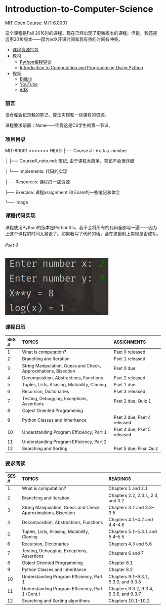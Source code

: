 # Introduction-to-Computer-Science
[MIT Open Course](https://ocw.mit.edu/): [MIT-6.0001](https://ocw.mit.edu/courses/electrical-engineering-and-computer-science/6-0001-introduction-to-computer-science-and-programming-in-python-fall-2016/index.htm)

这个课程是Fall 2016时的课程，现在已经出现了更新版本的课程。但是，我还是选用2016版本——因为edX开课时间和我有空的时间有冲突。

* [课程资源打包](./MIT-60001/Resources/6-0001-fall-2016.zip)
* 教材
  * [Python编程导论](./MIT-60001/Resources/Python编程导论.pdf)
  * [Introduction to Computation and Programming Using Python](./MIT-60001/Resources/Introduction-to-Computation-and-Programming-Using-Python.pdf)
* 视频
  * [Bilibili](https://www.bilibili.com/video/BV1Wt411J7Yq)
  * [YouTube](https://www.youtube.com/watch?v=nykOeWgQcHM&list=PLUl4u3cNGP63WbdFxL8giv4yhgdMGaZNA&ab_channel=MITOpenCourseWare)
  * [edX](https://www.edx.org/course/introduction-to-computer-science-and-programming-7)

### 前言

该仓库会记录我的笔记、算法实现和一些课程的资源。

课程要求前置：None——毕竟这是CS学生的第一节课。

### 项目目录

MIT-60001
<<<<<<< HEAD
├── Course # :  `#` a.k.a. number

│      ├── Course#\_note.md: 笔记, 由于课程太简单，笔记不会很详细

│      └──  Implements: 代码的实现

├── Resources: 课程的一些资源

├── Exercise: 课程assignment 和 Exam的一些笔记和体会

└── image

### 课程代码实现

课程使用Python的版本是Python3.5，我不会将所有的代码全部写一遍——因为上这个课程的时间太紧张了。如果我写了代码的话，会在这里附上实现是否成功。

###### Pset 0

![Pset 0](./MIT-60001/image/img-ps0.png)

### 课程日历

| SES # | TOPICS                                                       | ASSIGNMENTS                 |
| :---- | :----------------------------------------------------------- | :-------------------------- |
| 1     | What is computation?                                         | Pset 0 released             |
| 2     | Branching and Iteration                                      | Pset 1 released             |
| 3     | String Manipulation, Guess and Check, Approximations, Bisection | Pset 0 due                  |
| 4     | Decomposition, Abstractions, Functions                       | Pset 2 released             |
| 5     | Tuples, Lists, Aliasing, Mutability, Cloning                 | Pset 1 due                  |
| 6     | Recursion, Dictionaries                                      | Pset 3 released             |
| 7     | Testing, Debugging, Exceptions, Assertions                   | Pset 2 due; Quiz 1          |
| 8     | Object Oriented Programming                                  |                             |
| 9     | Python Classes and Inheritance                               | Pset 3 due; Pset 4 released |
| 10    | Understanding Program Efficiency, Part 1                     | Pset 4 due; Pset 5 released |
| 11    | Understanding Program Efficiency, Part 2                     |                             |
| 12    | Searching and Sorting                                        | Pset 5 due; Final Quiz      |

### 要求阅读

| SES # | TOPICS                                                       | READINGS                                |
| :---- | :----------------------------------------------------------- | :-------------------------------------- |
| 1     | What is computation?                                         | Chapters 1 and 2.1                      |
| 2     | Branching and Iteration                                      | Chapters 2.2, 2.3.1, 2.4, and 3.2       |
| 3     | String Manipulation, Guess and Check, Approximations, Bisection | Chapters 3.1 and 3.3–3.5                |
| 4     | Decomposition, Abstractions, Functions                       | Chapters 4.1–4.2 and 4.4–4.6            |
| 5     | Tuples, Lists, Aliasing, Mutability, Cloning                 | Chapters 5.1–5.3.1 and 5.4–5.5          |
| 6     | Recursion, Dictionaries                                      | Chapters 4.3 and 5.6                    |
| 7     | Testing, Debugging, Exceptions, Assertions                   | Chapters 6 and 7                        |
| 8     | Object Oriented Programming                                  | Chapter 8.1                             |
| 9     | Python Classes and Inheritance                               | Chapter 8.2                             |
| 10    | Understanding Program Efficiency, Part 1                     | Chapters 9.1–9.3.1, 9.3.3, and 9.3.5    |
| 11    | Understanding Program Efficiency, Part 1 (Cont.)             | Chapters 9.3.2, 9.3.4, 9.3.6, and 9.3.7 |
| 12    | Searching and Sorting algorithms                             | Chapters 10.1–10.2                      |
